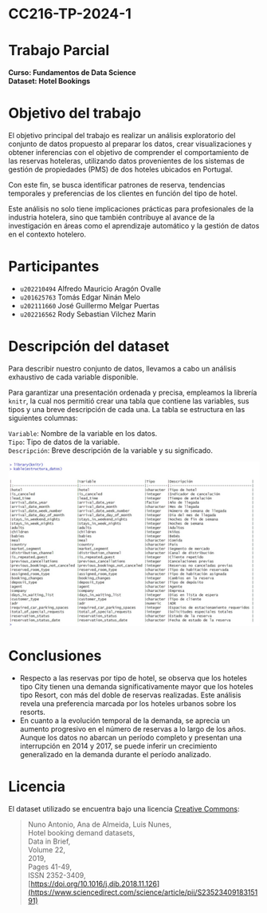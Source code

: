 # CC216-TP-2024-1

# Trabajo Parcial
**Curso: Fundamentos de Data Science**<br>
**Dataset: Hotel Bookings**

# Objetivo del trabajo
El objetivo principal del trabajo es realizar un análisis exploratorio del conjunto de datos propuesto al preparar los datos, crear visualizaciones y obtener inferencias con el objetivo de comprender el comportamiento de las reservas hoteleras, utilizando datos provenientes de los sistemas de gestión de propiedades (PMS) de dos hoteles ubicados en Portugal.

Con este fin, se busca identificar patrones de reserva, tendencias temporales y preferencias de los clientes en función del tipo de hotel.

Este análisis no solo tiene implicaciones prácticas para profesionales de la industria hotelera, sino que también contribuye al avance de la investigación en áreas como el aprendizaje automático y la gestión de datos en el contexto hotelero.

# Participantes
- `u202210494` Alfredo Mauricio Aragón Ovalle
- `u201625763` Tomás Edgar Ninán Melo
- `u202111660` José Guillermo Melgar Puertas
- `u202216562` Rody Sebastian Vilchez Marin

# Descripción del dataset
Para describir nuestro conjunto de datos, llevamos a cabo un análisis exhaustivo de cada variable disponible.

Para garantizar una presentación ordenada y precisa, empleamos la librería `knitr`, la cual nos permitió crear una tabla que contiene las variables, sus tipos y una breve descripción de cada una. La tabla se estructura en las siguientes columnas:

`Variable`: Nombre de la variable en los datos.<br>
`Tipo`: Tipo de datos de la variable.<br>
`Descripción`: Breve descripción de la variable y su significado.<br>

![descripcion_dataset.png](descripcion_dataset.png)

# Conclusiones
- Respecto a las reservas por tipo de hotel, se observa que los hoteles tipo City tienen una demanda significativamente mayor que los hoteles tipo Resort, con más del doble de reservas realizadas. Este análisis revela una preferencia marcada por los hoteles urbanos sobre los resorts.
- En cuanto a la evolución temporal de la demanda, se aprecia un aumento progresivo en el número de reservas a lo largo de los años. Aunque los datos no abarcan un período completo y presentan una interrupción en 2014 y 2017, se puede inferir un crecimiento generalizado en la demanda durante el período analizado.


# Licencia
El dataset utilizado se encuentra bajo una licencia [Creative Commons](https://creativecommons.org/licenses/by/4.0/):
> Nuno Antonio, Ana de Almeida, Luis Nunes,<br>
> Hotel booking demand datasets,<br>
> Data in Brief,<br>
> Volume 22,<br>
> 2019,<br>
> Pages 41-49,<br>
> ISSN 2352-3409,<br>
> [https://doi.org/10.1016/j.dib.2018.11.126](https://www.sciencedirect.com/science/article/pii/S2352340918315191)
